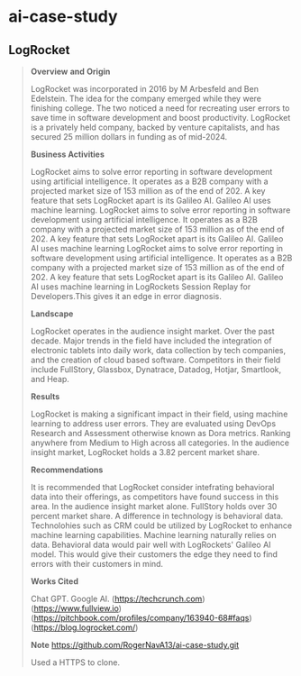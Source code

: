 # ai-case-study
## LogRocket
>**Overview** **and** **Origin**
>
>LogRocket was incorporated in 2016 by M Arbesfeld and Ben Edelstein. The idea for the company emerged while they were finishing college. The two noticed a need for recreating user errors to save time in software development and boost productivity. LogRocket is a privately held company, backed by venture capitalists, and has secured 25 million dollars in funding as of mid-2024.
>
>**Business Activities**
>
>LogRocket aims to solve error reporting in software development using artificial intelligence. It operates as a B2B company with a projected market size of 153 million as of the end of 202. A key feature that sets LogRocket apart is its Galileo AI. Galileo AI uses machine learning. LogRocket aims to solve error reporting in software development using artificial intelligence. It operates as a B2B company with a projected market size of 153 million as of the end of 202. A key feature that sets LogRocket apart is its Galileo AI. Galileo AI uses machine learning LogRocket aims to solve error reporting in software development using artificial intelligence. It operates as a B2B company with a projected market size of 153 million as of the end of 202. A key feature that sets LogRocket apart is its Galileo AI. Galileo AI uses machine learning in LogRockets Session Replay for Developers.This gives it an edge in error diagnosis.
>
>**Landscape**
>
>LogRocket operates in the audience insight market. Over the past decade. Major trends in the field have included the integration of electronic tablets into daily work, data collection by tech companies, and the creation of cloud based software. Competitors in their field include FullStory, Glassbox, Dynatrace, Datadog, Hotjar, Smartlook, and Heap. 
>
>**Results**
>
>LogRocket is making a significant impact in their field, using machine learning to address user errors. They are evaluated using DevOps Research and Assessment otherwise known as Dora metrics. Ranking anywhere from Medium to High across all categories. In the audience insight market, LogRocket holds a 3.82 percent market share. 
>
>**Recommendations**
>
>It is recommended that LogRocket consider intefrating behavioral data into their offerings, as competitors have found success in this area. In the audience insight market alone. FullStory holds over 30 percent market share. A difference in technology is behavioral data. Technolohies such as CRM could be utilized by LogRocket to enhance machine learning capabilities. Machine learning naturally relies on data. Behavioral data would pair well with LogRockets' Galileo AI model. This would give their customers the edge they need to find errors with their customers in mind. 
>
>**Works Cited**
>
>Chat GPT. Google AI. (https://techcrunch.com) (https://www.fullview.io) (https://pitchbook.com/profiles/company/163940-68#faqs) (https://blog.logrocket.com/)
>
>**Note**
>https://github.com/RogerNavA13/ai-case-study.git
>
>Used a HTTPS to clone.
